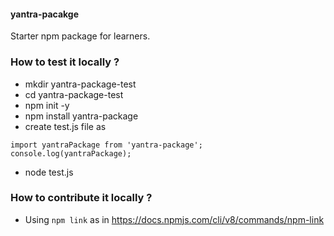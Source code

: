 #### yantra-pacakge

Starter npm package for learners.

### How to test it locally ?

- mkdir yantra-package-test
- cd yantra-package-test
- npm init -y
- npm install yantra-package
- create test.js file as 

```
import yantraPackage from 'yantra-package';
console.log(yantraPackage);
```

- node test.js

### How to contribute it locally ?

- Using  `npm link` as in https://docs.npmjs.com/cli/v8/commands/npm-link 
